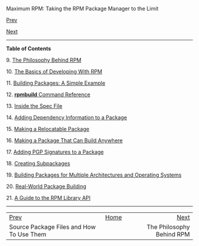 <div class="NAVHEADER">

Maximum RPM: Taking the RPM Package Manager to the Limit

</div>

[Prev](s1-rpm-miscellania-srpms.html)

[Next](ch-rpm-philosophy.html)

-----

<div class="PART">

<span id="AEN5206"></span>

<div class="TITLEPAGE">

<div class="TOC">

**Table of Contents**

9\. [The Philosophy Behind RPM](ch-rpm-philosophy.html)

10\. [The Basics of Developing With RPM](ch-rpm-basics.html)

11\. [Building Packages: A Simple Example](ch-rpm-build.html)

12\. [**rpmbuild** Command Reference](ch-rpm-b-command.html)

13\. [Inside the Spec File](ch-rpm-inside.html)

14\. [Adding Dependency Information to a Package](ch-rpm-depend.html)

15\. [Making a Relocatable Package](ch-rpm-reloc.html)

16\. [Making a Package That Can Build Anywhere](ch-rpm-anywhere.html)

17\. [Adding PGP Signatures to a Package](ch-rpm-pgp.html)

18\. [Creating Subpackages](ch-rpm-subpack.html)

19\. [Building Packages for Multiple Architectures and Operating
Systems](ch-rpm-multi.html)

20\. [Real-World Package Building](ch-rpm-rw-build.html)

21\. [A Guide to the RPM Library API](ch-rpm-rpmlib.html)

</div>

</div>

</div>

<div class="NAVFOOTER">

-----

|                                          |                    |                                |
| :--------------------------------------- | :----------------: | -----------------------------: |
| [Prev](s1-rpm-miscellania-srpms.html)    | [Home](index.html) | [Next](ch-rpm-philosophy.html) |
| Source Package Files and How To Use Them |                    |      The Philosophy Behind RPM |

</div>
